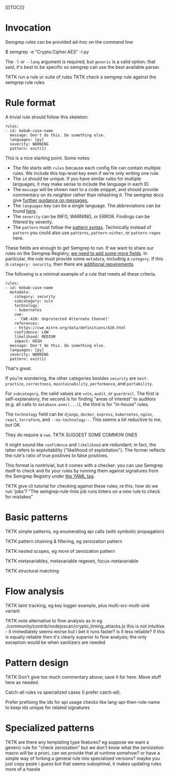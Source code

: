 [[[TOC]]]

# Invocation

Semgrep rules can be provided ad-hoc on the command line:

$ semgrep -e "Crypto.Cipher.AES" -l py

The `-l` or `--lang` argument is required, but `generic` is a valid option; that said, it's best to be specific so semgrep can use the best available parser.

TKTK run a rule or suite of rules
TKTK check a semgrep rule against the semgrep rule rules

# Rule format

A trivial rule should follow this skeleton:

```
rules:
- id: kebab-case-name
  message: Don't do this. Do something else.
  languages: [py]
  severity: WARNING
  pattern: exit(1)
```

This is a nice starting point. Some notes:

 * The file starts with `rules` because each config file can contain multiple rules. We include this top-level key even if we're only writing one rule.
 * The `id` should be unique. If you have similar rules for multiple languages, it may make sense to include the language in each ID.
 * The `message` will be shown next to a code snippet, and should provide commentary on its neighbor rather than rehashing it. The semgrep docs give [further guidance on messages.](https://semgrep.dev/docs/contributing/contributing-to-semgrep-rules-repository/#rule-messages)
 * The `languages` key can be a single language. The abbreviations can be found [here](https://semgrep.dev/docs/writing-rules/rule-syntax/#language-extensions-and-languages-key-values).
 * The `severity` can be INFO, WARNING, or ERROR. Findings can be filtered by severity.
 * The `pattern` must follow the [pattern syntax](https://semgrep.dev/docs/writing-rules/pattern-syntax/). Technically instead of `pattern` you could also use `patterns`, `pattern-either`, or `pattern-regex` here.

These fields are enough to get Semgrep to run. If we want to share our rules on the Semgrep Registry, [we need to add some more fields](https://semgrep.dev/docs/contributing/contributing-to-semgrep-rules-repository/#semgrep-registry-rule-requirements). In particular, the rule must provide some `metadata`, including a `category`. If this is `category: security`, then there are [additional requirements](https://cwe.mitre.org/data/definitions/420.html).

The following is a minimal example of a rule that meets all these criteria.

```
rules:
- id: kebab-case-name
  metadata:
    category: security
    subcategory: vuln
    technology:
    - kubernetes
    cwe:
    - 'CWE-420: Unprotected Alternate Channel'
    references:
    - https://cwe.mitre.org/data/definitions/420.html
    confidence: LOW
    likelihood: MEDIUM
    impact: HIGH
  message: Don't do this. Do something else.
  languages: [py]
  severity: WARNING
  pattern: exit(1)
```
That's great.

If you're wondering, the other categories besides `security` are `best-practice`, `correctness`, `maintainability`, `performance`, and `portability`.

For `subcategory`, the valid values are `vuln`, `audit`, or `guardrail`. The first is self-explanatory, the second is for finding "areas of interest" to auditors (e.g. all calls to `database.exec(...)`), the third is for "in-house" rules.

The `technology` field can be `django`, `docker`, `express`, `kubernetes`, `nginx`, `react`, `terraform`, and `--no-technology--`. This seems a bit reductive to me, but OK.

They do require a `cwe`. TKTK SUGGEST SOME COMMON ONES

It might sound like `confidence` and `likelihood` are redundant; in fact, the latter refers to exploitability ("likelihood of exploitation"). The former reflects the rule's ratio of true positives to false positives.

This format is nontrivial, but it comes with a checker: you can use Semgrep itself to check and fix your rules by running them against signatures from the Semgrep Registry under [the YAML tag](https://semgrep.dev/r?q=meta&lang=YAML).

TKTK give cli tutorial for checking against these rules; re this, how do we run 'jobs'? "The semgrep-rule-lints job runs linters on a new rule to check for mistakes"

# Basic patterns

TKTK simple patterns, eg enumerating api calls (with symbolic propagation)

TKTK pattern chaining & filtering, eg zeroization pattern

TKTK nested scopes, eg more of zeroization pattern

TKTK metavariables, metavariable regexes, focus-metavariable

TKTK structural matching

# Flow analysis

TKTK taint tracking, eg key logger example, plus multi-src-multi-sink variant

TKTK note alternative to flow analysis as in eg ./community/contrib/nodejsscan/crypto_timing_attacks.js
    this is not intuitive - it immediately seems worse but i bet it runs faster? is it less reliable?
    if this is equally reliable then it's clearly superior to flow analysis; the only exception would
    be when sanitizers are needed

# Pattern design

TKTK Don't give too much commentary above; save it for here. Move stuff here as needed.

Catch-all rules vs specialized cases (I prefer catch-all).

Prefer prefixing the ids for api usage checks like lang-api-then-rule-name to keep ids unique for related signatures

# Specialized patterns

TKTK are there any templating type features? eg suppose we want a generic rule for "check zeroization" but we don't know what the zeroization macro will be a priori, can we provide that at runtime somehow? or have a simple way of forking a general rule into specialized versions? maybe you just copy paste i guess but that seems suboptimal, it makes updating rules more of a hassle


